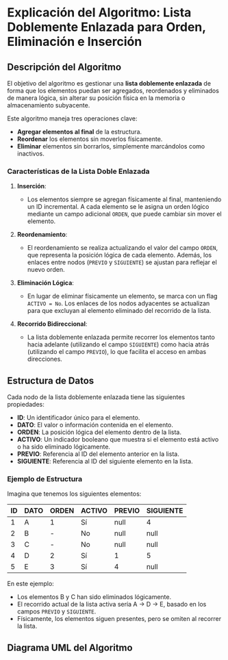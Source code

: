 # Explicación del Algoritmo: Lista Doblemente Enlazada para Orden, Eliminación e Inserción

## Descripción del Algoritmo

El objetivo del algoritmo es gestionar una **lista doblemente enlazada** de forma que los elementos puedan ser agregados, reordenados y eliminados de manera lógica, sin alterar su posición física en la memoria o almacenamiento subyacente. 

Este algoritmo maneja tres operaciones clave:
- **Agregar elementos al final** de la estructura.
- **Reordenar** los elementos sin moverlos físicamente.
- **Eliminar** elementos sin borrarlos, simplemente marcándolos como inactivos.

### Características de la Lista Doble Enlazada

1. **Inserción**:
   - Los elementos siempre se agregan físicamente al final, manteniendo un ID incremental. A cada elemento se le asigna un orden lógico mediante un campo adicional `ORDEN`, que puede cambiar sin mover el elemento.
   
2. **Reordenamiento**:
   - El reordenamiento se realiza actualizando el valor del campo `ORDEN`, que representa la posición lógica de cada elemento. Además, los enlaces entre nodos (`PREVIO` y `SIGUIENTE`) se ajustan para reflejar el nuevo orden.
   
3. **Eliminación Lógica**:
   - En lugar de eliminar físicamente un elemento, se marca con un flag `ACTIVO = No`. Los enlaces de los nodos adyacentes se actualizan para que excluyan al elemento eliminado del recorrido de la lista.

4. **Recorrido Bidireccional**:
   - La lista doblemente enlazada permite recorrer los elementos tanto hacia adelante (utilizando el campo `SIGUIENTE`) como hacia atrás (utilizando el campo `PREVIO`), lo que facilita el acceso en ambas direcciones.

## Estructura de Datos

Cada nodo de la lista doblemente enlazada tiene las siguientes propiedades:

- **ID**: Un identificador único para el elemento.
- **DATO**: El valor o información contenida en el elemento.
- **ORDEN**: La posición lógica del elemento dentro de la lista.
- **ACTIVO**: Un indicador booleano que muestra si el elemento está activo o ha sido eliminado lógicamente.
- **PREVIO**: Referencia al ID del elemento anterior en la lista.
- **SIGUIENTE**: Referencia al ID del siguiente elemento en la lista.

### Ejemplo de Estructura

Imagina que tenemos los siguientes elementos:

| ID  | DATO | ORDEN | ACTIVO | PREVIO | SIGUIENTE |
|-----|------|-------|--------|--------|-----------|
| 1   | A    | 1     | Sí     | null   | 4         |
| 2   | B    | -     | No     | null   | null      |
| 3   | C    | -     | No     | null   | null      |
| 4   | D    | 2     | Sí     | 1      | 5         |
| 5   | E    | 3     | Sí     | 4      | null      |

En este ejemplo:
- Los elementos B y C han sido eliminados lógicamente.
- El recorrido actual de la lista activa sería A -> D -> E, basado en los campos `PREVIO` y `SIGUIENTE`.
- Físicamente, los elementos siguen presentes, pero se omiten al recorrer la lista.

## Diagrama UML del Algoritmo
